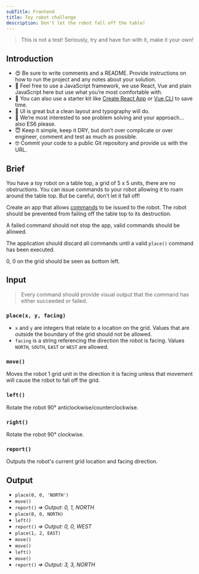 ```yaml
---
subTitle: Frontend
title: Toy robot challenge
description: Don't let the robot fall off the table!
---
```


> This is not a test! Seriously, try and have fun with it, make it your own!

## Introduction

- 😍 Be sure to write comments and a README. Provide instructions on how to run the project and any notes about your solution.
- 🤩 Feel free to use a JavaScript framework, we use React, Vue and plain JavaScript here but use what you’re most comfortable with.
- 🤨 You can also use a starter kit like [Create React App][create-react-app] or [Vue CLI][vue-cli] to save time.
- 🤗 UI is great but a clean layout and typography will do.
- 🧐 We’re most interested to see problem solving and your approach… also ES6 please.
- 😇 Keep it simple, keep it DRY, but don’t over complicate or over engineer, comment and test as much as possible.
- 🤓 Commit your code to a public Git repository and provide us with the URL.

## Brief

You have a toy robot on a table top, a grid of 5 x 5 units, there are no obstructions. You can issue commands to your robot allowing it to roam around the table top. But be careful, don't let it fall off!

Create an app that allows [commands](#input-commands) to be issued to the robot. The robot should be prevented from failing off the table top to its destruction.

A failed command should not stop the app, valid commands should be allowed.

The application should discard all commands until a valid `place()` command has been executed.

0, 0 on the grid should be seen as bottom left.

## Input

> Every command should provide visual output that the command has either succeeded or failed.

### `place(x, y, facing)`

- `x` and `y` are integers that relate to a location on the grid. Values that are outside the boundary of the grid should not be allowed.
- `facing` is a string referencing the direction the robot is facing. Values `NORTH`, `SOUTH`, `EAST` or `WEST` are allowed.

### `move()`

Moves the robot 1 grid unit in the direction it is facing unless that movement will cause the robot to fall off the grid.

### `left()`

Rotate the robot 90° anticlockwise/counterclockwise.

### `right()`

Rotate the robot 90° clockwise.

### `report()`

Outputs the robot's current grid location and facing direction.

## Output

- `place(0, 0, 'NORTH')`
- `move()`
- `report()` _=> Output: 0, 1, NORTH_
- `place(0, 0, NORTH)`
- `left()`
- `report()` _=> Output: 0, 0, WEST_
- `place(1, 2, EAST)`
- `move()`
- `move()`
- `left()`
- `move()`
- `report()` _=> Output: 3, 3, NORTH_

[create-react-app]: https://github.com/facebook/create-react-app#readme
[vue-cli]: https://vuejs.org/v2/guide/installation.html#CLI
